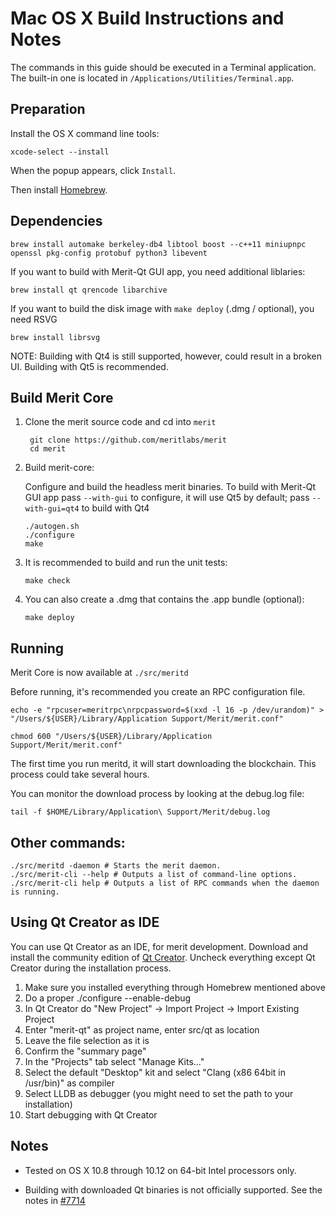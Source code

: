 Mac OS X Build Instructions and Notes
====================================
The commands in this guide should be executed in a Terminal application.
The built-in one is located in `/Applications/Utilities/Terminal.app`.

Preparation
-----------
Install the OS X command line tools:

`xcode-select --install`

When the popup appears, click `Install`.

Then install [Homebrew](https://brew.sh).

Dependencies
----------------------

    brew install automake berkeley-db4 libtool boost --c++11 miniupnpc openssl pkg-config protobuf python3 libevent

If you want to build with Merit-Qt GUI app, you need additional liblaries:

    brew install qt qrencode libarchive

If you want to build the disk image with `make deploy` (.dmg / optional), you need RSVG

    brew install librsvg

NOTE: Building with Qt4 is still supported, however, could result in a broken UI. Building with Qt5 is recommended.

Build Merit Core
------------------------

1. Clone the merit source code and cd into `merit`

        git clone https://github.com/meritlabs/merit
        cd merit

2.  Build merit-core:

    Configure and build the headless merit binaries.
    To build with Merit-Qt GUI app pass `--with-gui` to configure, it will use Qt5 by default; pass `--with-gui=qt4` to build with Qt4

        ./autogen.sh
        ./configure
        make

3.  It is recommended to build and run the unit tests:

        make check

4.  You can also create a .dmg that contains the .app bundle (optional):

        make deploy

Running
-------

Merit Core is now available at `./src/meritd`

Before running, it's recommended you create an RPC configuration file.

    echo -e "rpcuser=meritrpc\nrpcpassword=$(xxd -l 16 -p /dev/urandom)" > "/Users/${USER}/Library/Application Support/Merit/merit.conf"

    chmod 600 "/Users/${USER}/Library/Application Support/Merit/merit.conf"

The first time you run meritd, it will start downloading the blockchain. This process could take several hours.

You can monitor the download process by looking at the debug.log file:

    tail -f $HOME/Library/Application\ Support/Merit/debug.log

Other commands:
-------

    ./src/meritd -daemon # Starts the merit daemon.
    ./src/merit-cli --help # Outputs a list of command-line options.
    ./src/merit-cli help # Outputs a list of RPC commands when the daemon is running.

Using Qt Creator as IDE
------------------------
You can use Qt Creator as an IDE, for merit development.
Download and install the community edition of [Qt Creator](https://www.qt.io/download/).
Uncheck everything except Qt Creator during the installation process.

1. Make sure you installed everything through Homebrew mentioned above
2. Do a proper ./configure --enable-debug
3. In Qt Creator do "New Project" -> Import Project -> Import Existing Project
4. Enter "merit-qt" as project name, enter src/qt as location
5. Leave the file selection as it is
6. Confirm the "summary page"
7. In the "Projects" tab select "Manage Kits..."
8. Select the default "Desktop" kit and select "Clang (x86 64bit in /usr/bin)" as compiler
9. Select LLDB as debugger (you might need to set the path to your installation)
10. Start debugging with Qt Creator

Notes
-----

* Tested on OS X 10.8 through 10.12 on 64-bit Intel processors only.

* Building with downloaded Qt binaries is not officially supported. See the notes in [#7714](https://github.com/bitcoin/bitcoin/issues/7714)
